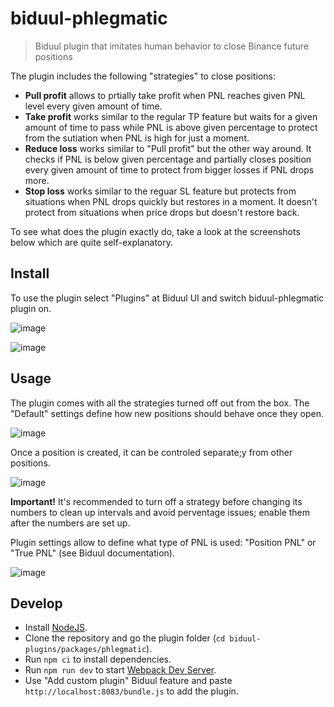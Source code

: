 # biduul-phlegmatic

> Biduul plugin that imitates human behavior to close Binance future positions

The plugin includes the following "strategies" to close positions:
- **Pull profit** allows to prtially take profit when PNL reaches given PNL level every given amount of time.
- **Take profit** works similar to the regular TP feature but waits for a given amount of time to pass while PNL is above given percentage to protect from the sutiation when PNL is high for just a moment.
- **Reduce loss** works similar to "Pull profit" but the other way around. It checks if PNL is below given percentage and partially closes position every given amount of time to protect from bigger losses if PNL drops more. 
- **Stop loss** works similar to the reguar SL feature but protects from situations when PNL drops quickly but restores in a moment. It doesn't protect from situations when price drops but doesn't restore back.

To see what does the plugin exactly do, take a look at the screenshots below which are quite self-explanatory.

## Install

To use the plugin select "Plugins" at Biduul UI and switch biduul-phlegmatic plugin on.

![image](https://user-images.githubusercontent.com/1082083/126187942-01e20216-9a70-415b-a590-44f7cbdce8a8.png)

![image](https://user-images.githubusercontent.com/1082083/126346192-9c529c1f-2786-4e18-80be-2412d4a1b4ab.png)

## Usage

The plugin comes with all the strategies turned off out from the box. The "Default" settings define how new positions should behave once they open.

![image](https://user-images.githubusercontent.com/1082083/126350917-045f2e7a-c27e-4a4c-a432-e37a1d08ca22.png)

Once a position is created, it can be controled separate;y from other positions.

![image](https://user-images.githubusercontent.com/1082083/126351059-fdf9b96d-0052-4d33-98f8-d1166b418f9f.png)

**Important!** It's recommended to turn off a strategy before changing its numbers to clean up intervals and avoid perventage issues; enable them after the numbers are set up.

Plugin settings allow to define what type of PNL is used: "Position PNL" or "True PNL" (see Biduul documentation).

![image](https://user-images.githubusercontent.com/1082083/126351574-05617fde-d148-4ec7-8690-a22106d1bdd1.png)


## Develop

- Install [NodeJS](https://nodejs.org/en/).
- Clone the repository and go the plugin folder (`cd biduul-plugins/packages/phlegmatic`).
- Run `npm ci` to install dependencies.
- Run `npm run dev` to start [Webpack Dev Server](https://webpack.js.org/configuration/dev-server/).
- Use "Add custom plugin" Biduul feature and paste `http://localhost:8083/bundle.js` to add the plugin.
